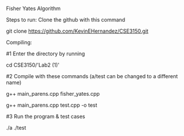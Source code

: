 Fisher Yates Algorithm

Steps to run: Clone the github with this command

git clone https://github.com/KevinEHernandez/CSE3150.git

Compiling:

#1 Enter the directory by running

cd CSE3150/'Lab2 (1)'

#2 Compile with these commands (a/test can be changed to a different name)

g++ main_parens.cpp fisher_yates.cpp

g++ main_parens.cpp test.cpp -o test

#3 Run the program & test cases

./a
./test


